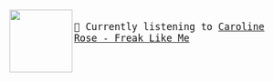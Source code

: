 
#

<img align="left" width="110" height="110" src="https:&#x2F;&#x2F;lastfm.freetls.fastly.net&#x2F;i&#x2F;u&#x2F;174s&#x2F;8b5eda5b0b5386aa9f7b316e92d1fd1d.jpg">

<big><pre>
</br>🎵 Currently listening to  [Caroline Rose - Freak Like Me](https://www.youtube.com/results?search_query=Caroline+Rose+Freak+Like+Me)</br></br>
</pre></big>

#